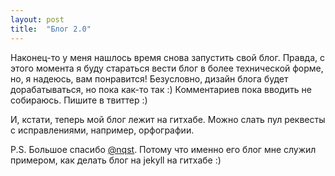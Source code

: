 ```yaml
---
layout: post
title:  "Блог 2.0"
---
```

Наконец-то у меня нашлось время снова запустить свой блог. Правда, с этого момента я буду стараться вести блог в более технической форме, но, я надеюсь, вам понравится!
Безусловно, дизайн блога будет дорабатываться, но пока как-то так :)
Комментариев пока вводить не собираюсь. Пишите в твиттер :)

И, кстати, теперь мой блог лежит на гитхабе. Можно слать пул реквесты с исправлениями, например, орфографии.

P.S. Большое спасибо [@nqst](http://twitter.com/nqst). Потому что именно его блог мне служил примером, как делать блог на jekyll на гитхабе :)